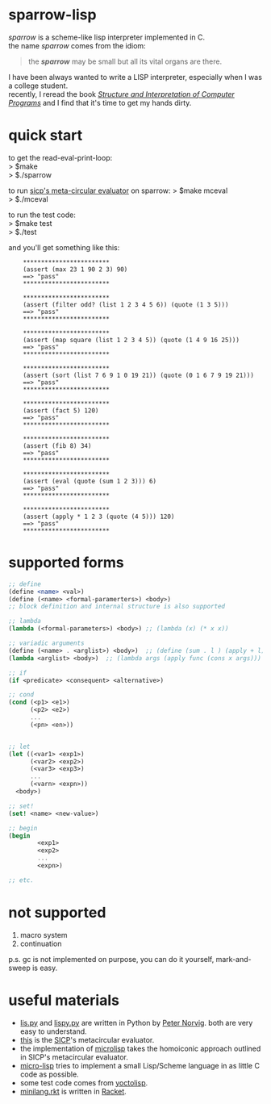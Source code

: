 # sparrow-lisp
*sparrow* is a scheme-like lisp interpreter implemented in C.  
the name *sparrow* comes from the idiom:  
> the __*sparrow*__ may be small but all its vital organs are there.  

I have been always wanted to write a LISP interpreter, especially when I was a college student.  
recently, I reread the book [_Structure and Interpretation of Computer Programs_](https://mitpress.mit.edu/sites/default/files/sicp/index.html) and I find that it's time to get my hands dirty.  


# quick start
to get the read-eval-print-loop:  
    > $make  
    > $./sparrow


to run [sicp's meta-circular evaluator](./res/mceval.scm) on sparrow:
    > $make mceval  
    > $./mceval


to run the test code:  
    > $make test  
    > $./test

and you'll get something like this:  
```
    ************************
    (assert (max 23 1 90 2 3) 90)
    ==> "pass"
    ************************

    ************************
    (assert (filter odd? (list 1 2 3 4 5 6)) (quote (1 3 5)))
    ==> "pass"
    ************************

    ************************
    (assert (map square (list 1 2 3 4 5)) (quote (1 4 9 16 25)))
    ==> "pass"
    ************************

    ************************
    (assert (sort (list 7 6 9 1 0 19 21)) (quote (0 1 6 7 9 19 21)))
    ==> "pass"
    ************************

    ************************
    (assert (fact 5) 120)
    ==> "pass"
    ************************

    ************************
    (assert (fib 8) 34)
    ==> "pass"
    ************************

    ************************
    (assert (eval (quote (sum 1 2 3))) 6)
    ==> "pass"
    ************************

    ************************
    (assert (apply * 1 2 3 (quote (4 5))) 120)
    ==> "pass"
    ************************
```


# supported forms
```scheme
;; define
(define <name> <val>)
(define (<name> <formal-paramerters>) <body>)
;; block definition and internal structure is also supported

;; lambda
(lambda (<formal-parameters>) <body>) ;; (lambda (x) (* x x))

;; variadic arguments
(define (<name> . <arglist>) <body>)  ;; (define (sum . l ) (apply + l))
(lambda <arglist> <body>)  ;; (lambda args (apply func (cons x args)))

;; if
(if <predicate> <consequent> <alternative>)

;; cond
(cond (<p1> <e1>)
      (<p2> <e2>)
      ...
      (<pn> <en>))


;; let
(let ((<var1> <exp1>)
      (<var2> <exp2>)
      (<var3> <exp3>)
      ...
      (<varn> <expn>))
  <body>)

;; set!
(set! <name> <new-value>)

;; begin
(begin
        <exp1>
        <exp2>
        ...
        <expn>)

;; etc.

```

# not supported
1. macro system  
2. continuation  

p.s. gc is not implemented on purpose, you can do it yourself, mark-and-sweep is easy.  


# useful materials
- [lis.py](https://norvig.com/lispy.html) and [lispy.py](https://norvig.com/lispy2.html) are written in Python by [Peter Norvig](http://norvig.com/). both are very easy to understand.  
- [this](https://mitpress.mit.edu/sites/default/files/sicp/code/ch4-mceval.scm) is the [SICP](https://mitpress.mit.edu/sites/default/files/sicp/index.html)'s metacircular evaluator.  
- the implementation of [microlisp](https://github.com/lazear/microlisp) takes the homoiconic approach outlined in SICP's metacircular evaluator.  
- [micro-lisp](https://github.com/carld/micro-lisp) tries to implement a small Lisp/Scheme language in as little C code as possible.  
- some test code comes from [yoctolisp](https://github.com/fragglet/yoctolisp).  
- [minilang.rkt](https://matt.might.net/articles/implementing-a-programming-language/) is written in [Racket](https://racket-lang.org/).  

